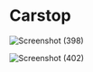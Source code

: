 # Carstop

![Screenshot (398)](https://user-images.githubusercontent.com/74001038/132014614-fe8c96b9-fbf6-4ce2-b8df-7283de5b9c4d.png)


![Screenshot (402)](https://user-images.githubusercontent.com/74001038/132014813-3b8a8d69-dc8b-4832-8633-d6fce4ae5f48.png)

